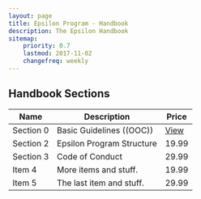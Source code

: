 ```yaml
---
layout: page
title: Epsilon Program - Handbook
description: The Epsilon Handbook
sitemap:
    priority: 0.7
    lastmod: 2017-11-02
    changefreq: weekly
---
```

## Handbook Sections
<div class="table-wrapper">
	<table>
		<thead>
			<tr>
				<th>Name</th>
				<th>Description</th>
				<th>Price</th>
			</tr>
		</thead>
		<tbody>
			<tr>
				<td>Section 0</td>
				<td>Basic Guidelines ((OOC))</td>
				<td><a href="https://www.google.com">View</a></td>
			</tr>
			<tr>
				<td>Section 2</td>
				<td>Epsilon Program Structure</td>
				<td>19.99</td>
			</tr>
			<tr>
				<td>Section 3</td>
				<td>Code of Conduct</td>
				<td>29.99</td>
			</tr>
			<tr>
				<td>Item 4</td>
				<td>More items and stuff.</td>
				<td>19.99</td>
			</tr>
			<tr>
				<td>Item 5</td>
				<td>The last item and stuff.</td>
				<td>29.99</td>
			</tr>
		</tbody>
	</table>
</div>
